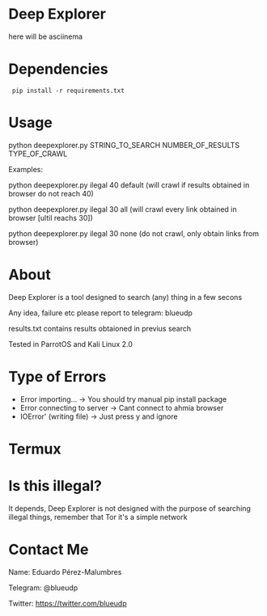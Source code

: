 # Deep Explorer
 here will be asciinema

# Dependencies
     pip install -r requirements.txt
# Usage

python deepexplorer.py STRING_TO_SEARCH NUMBER_OF_RESULTS TYPE_OF_CRAWL

Examples:

python deepexplorer.py ilegal 40 default (will crawl if results obtained in browser do not reach 40)

python deepexplorer.py ilegal 30 all (will crawl every link obtained in browser [ultil reachs 30])

python deepexplorer.py ilegal 30 none (do not crawl, only obtain links from browser)


# About
Deep Explorer is a tool designed to search (any) thing in a few secons

Any idea, failure etc please report to telegram: blueudp

results.txt contains results obtaioned in previus search

Tested in ParrotOS and Kali Linux 2.0

# Type of Errors
+ Error importing... -> You should try manual pip install package
+ Error connecting to server -> Cant connect to ahmia browser
+ IOError' (writing file) -> Just press y and ignore

# Termux


# Is this illegal?
It depends, Deep Explorer is not designed with the purpose of searching illegal things, remember that Tor it's a simple network

# Contact Me
Name: Eduardo Pérez-Malumbres

Telegram: @blueudp

Twitter: https://twitter.com/blueudp
